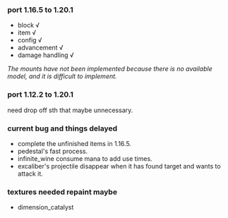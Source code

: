 ### port 1.16.5 to 1.20.1

- block √
- item √
- config √
- advancement √
- damage handling √

*The mounts have not been implemented because there is no available model, and it is difficult to implement.*

### port 1.12.2 to 1.20.1

need drop off sth that maybe unnecessary.

### current bug and things delayed

- complete the unfinished items in 1.16.5.
- pedestal's fast process.
- infinite_wine consume mana to add use times.
- excaliber's projectile disappear when it has found target and wants to attack it.

### textures needed repaint maybe

- dimension_catalyst